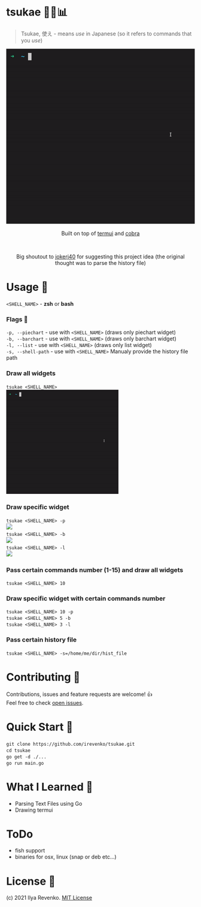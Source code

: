 # tsukae 🧑‍💻📊

> Tsukae, 使え - means <i>use</i> in Japanese (so it refers to commands that you <i>use</i>)
<p align="center"><img src="tsukae.gif"></p>

<p align="center">Built on top of <a href="https://github.com/gizak/termui">termui</a> and <a href="https://github.com/spf13/cobra">cobra</a> </p> <br>
<p align="center">Big shoutout to <a href="https://gitlab.com/jokerj40">jokerj40</a> for suggesting this project idea (the original thought was to parse the history file) </p>


# Usage 🔬
```<SHELL_NAME>``` - <b>zsh</b> or <b>bash</b>

### Flags 🎌
```-p, --piechart``` - use with ```<SHELL_NAME>``` (draws only piechart widget) <br>
```-b, --barchart``` - use with ```<SHELL_NAME>``` (draws only barchart widget) <br>
```-l, --list``` - use with ```<SHELL_NAME>``` (draws only list widget) <br>
```-s, --shell-path``` - use with ```<SHELL_NAME>``` Manualy provide the history file path

### Draw all widgets
```tsukae <SHELL_NAME>``` <br>
<img src="tsukae.gif" width="300"> 

### Draw specific widget
```tsukae <SHELL_NAME> -p ``` <br>
<img src="https://i.imgur.com/FsXDwsC.jpg" width="300"> <br>
```tsukae <SHELL_NAME> -b```  <br>
<img src="https://i.imgur.com/O9q0SVx.jpg" width="500"> <br>
```tsukae <SHELL_NAME> -l``` <br>
<img src="https://i.imgur.com/FEgw8wp.jpg" width="300">

### Pass certain commands number (1-15) and draw all widgets
```tsukae <SHELL_NAME> 10```

### Draw specific widget with certain commands number
```tsukae <SHELL_NAME> 10 -p ``` <br>
```tsukae <SHELL_NAME> 5 -b``` <br> 
```tsukae <SHELL_NAME> 3 -l``` 

### Pass certain history file
```tsukae <SHELL_NAME> -s=/home/me/dir/hist_file```

# Contributing 🤝
Contributions, issues and feature requests are welcome! 👍 <br>
Feel free to check [open issues](https://github.com/irevenko/tsukae/issues).

# Quick Start 🚀
```git clone https://github.com/irevenko/tsukae.git``` <br>
```cd tsukae``` <br>
```go get -d ./...``` <br>
```go run main.go``` <br>

# What I Learned 🧠
- Parsing Text Files using Go
- Drawing termui

# ToDo
- fish support
- binaries for osx, linux (snap or deb etc...)

# License 📑 
(c) 2021 Ilya Revenko. [MIT License](https://tldrlegal.com/license/mit-license)
